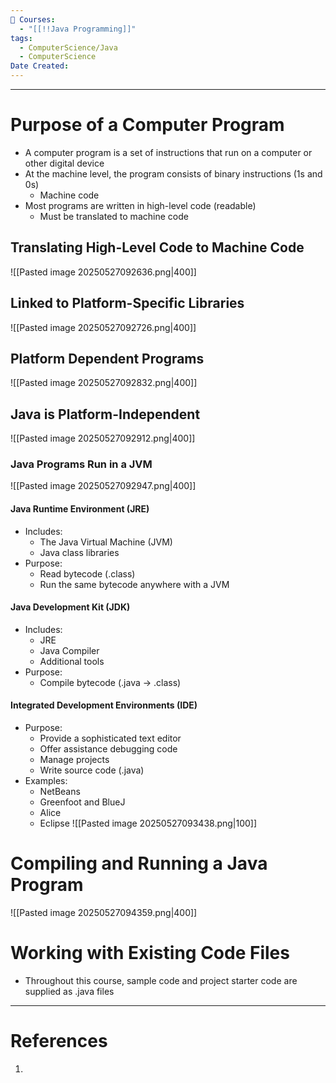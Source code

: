 ```yaml
---
📕 Courses:
  - "[[!!Java Programming]]"
tags:
  - ComputerScience/Java
  - ComputerScience
Date Created:
---
```

---
# Purpose of a Computer Program
- A computer program is a set of instructions that run on a computer or other digital device
- At the machine level, the program consists of binary instructions (1s and 0s)
	- Machine code
- Most programs are written in high-level code (readable)
	- Must be translated to machine code
## Translating High-Level Code to Machine Code
![[Pasted image 20250527092636.png|400]]
## Linked to Platform-Specific Libraries
![[Pasted image 20250527092726.png|400]]
## Platform Dependent Programs
![[Pasted image 20250527092832.png|400]]
## Java is Platform-Independent
![[Pasted image 20250527092912.png|400]]
### Java Programs Run in a JVM
![[Pasted image 20250527092947.png|400]]
#### Java Runtime Environment (JRE)
- Includes:
	- The Java Virtual Machine (JVM)
	- Java class libraries
- Purpose:
	- Read bytecode (.class)
	- Run the same bytecode anywhere with a JVM
#### Java Development Kit (JDK)
- Includes:
	- JRE
	- Java Compiler
	- Additional tools
- Purpose:
	- Compile bytecode (.java -> .class)

#### Integrated Development Environments (IDE)
- Purpose:
	- Provide a sophisticated text editor
	- Offer assistance debugging code
	- Manage projects
	- Write source code (.java)
- Examples:
	- NetBeans
	- Greenfoot and BlueJ
	- Alice
	- Eclipse
![[Pasted image 20250527093438.png|100]]

# Compiling and Running a Java Program
![[Pasted image 20250527094359.png|400]]

# Working with Existing Code Files
- Throughout this course, sample code and project starter code are supplied as .java files
---
# References
1. 